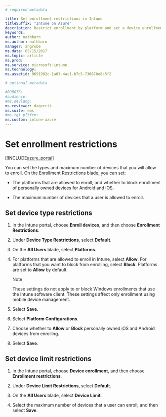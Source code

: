 ```yaml
---
# required metadata

title: Set enrollment restrictions in Intune
titleSuffix: "Intune on Azure"
description: Restrict enrollment by platform and set a device enrollment limit in Intune. "
keywords:
author: nathbarn
ms.author: nathbarn
manager: angrobe
ms.date: 05/15/2017
ms.topic: article
ms.prod:
ms.service: microsoft-intune
ms.technology:
ms.assetid: 9691982c-1a03-4ac1-b7c5-73087be8c5f2

# optional metadata

#ROBOTS:
#audience:
#ms.devlang:
ms.reviewer: dagerrit
ms.suite: ems
#ms.tgt_pltfrm:
ms.custom: intune-azure
---
```


# Set enrollment restrictions

[!INCLUDE[azure_portal](./includes/azure_portal.md)]

You can set the types and maximum number of devices that you will allow to enroll. On the Enrollment Restrictions blade, you can set:

- The platforms that are allowed to enroll, and whether to block enrollment of personally owned devices for Android and iOS.

- The maximum number of devices that a user is allowed to enroll.

## Set device type restrictions

1. In the Intune portal, choose **Enroll devices**, and then choose **Enrollment Restrictions**.

2. Under **Device Type Restrictions**, select **Default**.

3. On the **All Users** blade, select **Platforms**.

4. For platforms that are allowed to enroll in Intune, select **Allow**. For platforms that you want to block from enrolling, select **Block**. Platforms are set to **Allow** by default.

    >[!NOTE]
    >These settings do not apply to or block Windows enrollments that use the Intune software client. These settings affect only enrollment using mobile device management.

6. Select **Save**.

7. Select **Platform Configurations**.

8. Choose whether to **Allow** or **Block** personally owned iOS and Android devices from enrolling.

9. Select **Save**.

## Set device limit restrictions

1. In the Intune portal, choose **Device enrollment**, and then choose **Enrollment restrictions**.

3. Under **Device Limit Restrictions**, select **Default**.

4. On the **All Users** blade, select **Device Limit**.

5. Select the maximum number of devices that a user can enroll, and then select **Save**.
